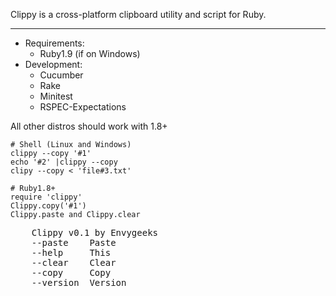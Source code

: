 Clippy is a  cross-platform clipboard utility and script for Ruby.

---
* Requirements:
  * Ruby1.9 (if on Windows)
* Development:
  * Cucumber
  * Rake
  * Minitest
  * RSPEC-Expectations

All other distros should work with 1.8+

    # Shell (Linux and Windows)
    clippy --copy '#1'
    echo '#2' |clippy --copy
    clipy --copy < 'file#3.txt'
    
    # Ruby1.8+
    require 'clippy'
    Clippy.copy('#1')
    Clippy.paste and Clippy.clear

<pre>
    Clippy v0.1 by Envygeeks
    --paste    Paste
    --help     This
    --clear    Clear
    --copy     Copy
    --version  Version
</pre>
